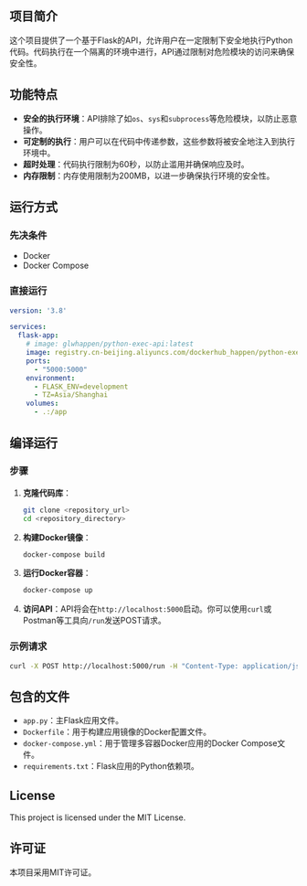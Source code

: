 
## 项目简介

这个项目提供了一个基于Flask的API，允许用户在一定限制下安全地执行Python代码。代码执行在一个隔离的环境中进行，API通过限制对危险模块的访问来确保安全性。

## 功能特点

- **安全的执行环境**：API排除了如`os`、`sys`和`subprocess`等危险模块，以防止恶意操作。
- **可定制的执行**：用户可以在代码中传递参数，这些参数将被安全地注入到执行环境中。
- **超时处理**：代码执行限制为60秒，以防止滥用并确保响应及时。
- **内存限制**：内存使用限制为200MB，以进一步确保执行环境的安全性。

## 运行方式

### 先决条件

- Docker
- Docker Compose

### 直接运行

```yml
version: '3.8'

services:
  flask-app:
    # image: glwhappen/python-exec-api:latest
    image: registry.cn-beijing.aliyuncs.com/dockerhub_happen/python-exec-api:latest # 国内加速
    ports:
      - "5000:5000"
    environment:
      - FLASK_ENV=development
      - TZ=Asia/Shanghai
    volumes:
      - .:/app
```

## 编译运行

### 步骤

1. **克隆代码库**：
   ```bash
   git clone <repository_url>
   cd <repository_directory>
   ```

2. **构建Docker镜像**：
   ```bash
   docker-compose build
   ```

3. **运行Docker容器**：
   ```bash
   docker-compose up
   ```

4. **访问API**：API将会在`http://localhost:5000`启动。你可以使用`curl`或Postman等工具向`/run`发送POST请求。

### 示例请求

```bash
curl -X POST http://localhost:5000/run -H "Content-Type: application/json" -d '{"code": "print(Hello, World!)"}'
```

## 包含的文件

- `app.py`：主Flask应用文件。
- `Dockerfile`：用于构建应用镜像的Docker配置文件。
- `docker-compose.yml`：用于管理多容器Docker应用的Docker Compose文件。
- `requirements.txt`：Flask应用的Python依赖项。

## License

This project is licensed under the MIT License.

## 许可证

本项目采用MIT许可证。
